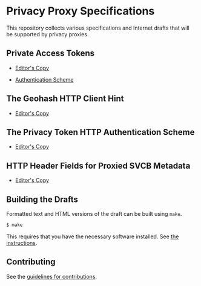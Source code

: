 # Privacy Proxy Specifications

This repository collects various specifications and Internet drafts that will be supported by privacy proxies.

## Private Access Tokens

* [Editor's Copy](https://tfpauly.github.io/privacy-proxy/#go.draft-private-access-tokens.html)

* [Authentication Scheme](https://tfpauly.github.io/privacy-proxy/#go.draft-pauly-privacypass-auth-scheme.html)

## The Geohash HTTP Client Hint

* [Editor's Copy](https://tfpauly.github.io/privacy-proxy/#go.draft-pauly-httpbis-geohash-hint.html)

## The Privacy Token HTTP Authentication Scheme

* [Editor's Copy](https://tfpauly.github.io/privacy-proxy/#go.draft-privacy-token.html)

## HTTP Header Fields for Proxied SVCB Metadata

* [Editor's Copy](https://tfpauly.github.io/privacy-proxy/#go.draft-proxied-svcb-headers.html)

## Building the Drafts

Formatted text and HTML versions of the draft can be built using `make`.

```sh
$ make
```

This requires that you have the necessary software installed.  See
[the instructions](https://github.com/martinthomson/i-d-template/blob/master/doc/SETUP.md).


## Contributing

See the
[guidelines for contributions](https://github.com/tfpauly/privacy-proxy/blob/main/CONTRIBUTING.md).

